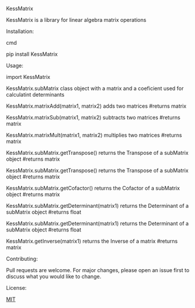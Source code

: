 KessMatrix

KessMatrix is a library for linear algebra matrix operations


Installation:

cmd

pip install KessMatrix


Usage:

import KessMatrix

KessMatrix.subMatrix class
object with a matrix and a coeficient used for calculatint determinants

KessMatrix.matrixAdd(matrix1, matrix2)
adds two matrices
#returns matrix



KessMatrix.matrixSub(matrix1, matrix2)
subtracts two matrices
#returns matrix


KessMatrix.matrixMult(matrix1, matrix2)
multiplies two matrices
#returns matrix

KessMatrix.subMatrix.getTranspose()
returns the Transpose of a subMatrix object
#returns matrix

KessMatrix.subMatrix.getTranspose()
returns the Transpose of a subMatrix object
#returns matrix

KessMatrix.subMatrix.getCofactor()
returns the Cofactor of a subMatrix object
#returns matrix


KessMatrix.subMatrix.getDeterminant(matrix1)
returns the Determinant of a subMatrix object
#returns float


KessMatrix.subMatrix.getDeterminant(matrix1)
returns the Determinant of a subMatrix object
#returns float


KessMatrix.getInverse(matrix1)
returns the Inverse of a matrix
#returns matrix

Contributing:

Pull requests are welcome. For major changes, please open an issue first
to discuss what you would like to change.


License:

[MIT](https://choosealicense.com/licenses/mit/)

